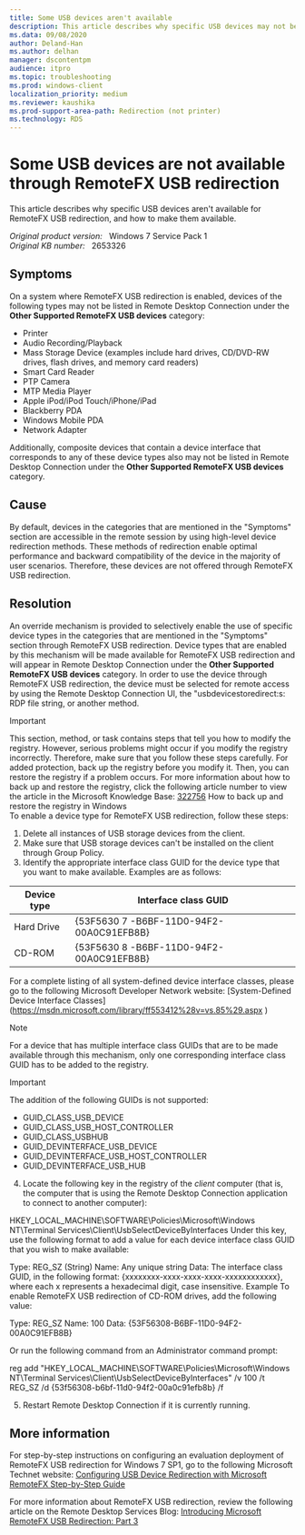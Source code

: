 ```yaml
---
title: Some USB devices aren't available
description: This article describes why specific USB devices may not be available for RemoteFX USB redirection, and how to make them available.
ms.data: 09/08/2020
author: Deland-Han
ms.author: delhan
manager: dscontentpm
audience: itpro
ms.topic: troubleshooting
ms.prod: windows-client
localization_priority: medium
ms.reviewer: kaushika
ms.prod-support-area-path: Redirection (not printer)
ms.technology: RDS
---
```

# Some USB devices are not available through RemoteFX USB redirection

This article describes why specific USB devices aren't available for RemoteFX USB redirection, and how to make them available.

_Original product version:_ &nbsp; Windows 7 Service Pack 1  
_Original KB number:_ &nbsp; 2653326

## Symptoms

On a system where RemoteFX USB redirection is enabled, devices of the following types may not be listed in Remote Desktop Connection under the **Other Supported RemoteFX USB devices** category:
- Printer
- Audio Recording/Playback
- Mass Storage Device (examples include hard drives, CD/DVD-RW drives, flash drives, and memory card readers)
- Smart Card Reader
- PTP Camera
- MTP Media Player
- Apple iPod/iPod Touch/iPhone/iPad
- Blackberry PDA
- Windows Mobile PDA
- Network Adapter

Additionally, composite devices that contain a device interface that corresponds to any of these device types also may not be listed in Remote Desktop Connection under the **Other Supported RemoteFX USB devices** category.

## Cause

By default, devices in the categories that are mentioned in the "Symptoms" section are accessible in the remote session by using high-level device redirection methods. These methods of redirection enable optimal performance and backward compatibility of the device in the majority of user scenarios. Therefore, these devices are not offered through RemoteFX USB redirection.

## Resolution

An override mechanism is provided to selectively enable the use of specific device types in the categories that are mentioned in the "Symptoms" section through RemoteFX USB redirection. Device types that are enabled by this mechanism will be made available for RemoteFX USB redirection and will appear in Remote Desktop Connection under the **Other Supported RemoteFX USB devices** category. In order to use the device through RemoteFX USB redirection, the device must be selected for remote access by using the Remote Desktop Connection UI, the "usbdevicestoredirect:s: RDP file string, or another method.

> [!IMPORTANT]
> This section, method, or task contains steps that tell you how to modify the registry. However, serious problems might occur if you modify the registry incorrectly. Therefore, make sure that you follow these steps carefully. For added protection, back up the registry before you modify it. Then, you can restore the registry if a problem occurs. For more information about how to back up and restore the registry, click the following article number to view the article in the Microsoft Knowledge Base: [322756](https://support.microsoft.com/help/322756) How to back up and restore the registry in Windows  
To enable a device type for RemoteFX USB redirection, follow these steps:
1. Delete all instances of USB storage devices from the client.
2. Make sure that USB storage devices can't be installed on the client through Group Policy.
3. Identify the appropriate interface class GUID for the device type that you want to make available. Examples are as follows:

| Device type| Interface class GUID |
|---|---|
|Hard Drive|{53F5630 7 -B6BF-11D0-94F2-00A0C91EFB8B}|
|CD-ROM|{53F5630 8 -B6BF-11D0-94F2-00A0C91EFB8B}|

For a complete listing of all system-defined device interface classes, please go to the following Microsoft Developer Network website: [System-Defined Device Interface Classes](https://msdn.microsoft.com/library/ff553412%28v=vs.85%29.aspx <!--ERROR-->) 

> [!NOTE]
> For a device that has multiple interface class GUIDs that are to be made available through this mechanism, only one corresponding interface class GUID has to be added to the registry.

> [!IMPORTANT]
> The addition of the following GUIDs is not supported:
   - GUID_CLASS_USB_DEVICE
   - GUID_CLASS_USB_HOST_CONTROLLER
   - GUID_CLASS_USBHUB
   - GUID_DEVINTERFACE_USB_DEVICE
   - GUID_DEVINTERFACE_USB_HOST_CONTROLLER
   - GUID_DEVINTERFACE_USB_HUB

4. Locate the following key in the registry of the *client* computer (that is, the computer that is using the Remote Desktop Connection application to connect to another computer):

HKEY_LOCAL_MACHINE\SOFTWARE\Policies\Microsoft\Windows NT\Terminal Services\Client\UsbSelectDeviceByInterfaces
Under this key, use the following format to add a value for each device interface class GUID that you wish to make available:

Type: REG_SZ (String)
Name: Any unique string
Data: The interface class GUID, in the following format: {xxxxxxxx-xxxx-xxxx-xxxx-xxxxxxxxxxxx}, where each x represents a hexadecimal digit, case insensitive.
 Example To enable RemoteFX USB redirection of CD-ROM drives, add the following value:

Type: REG_SZ
Name: 100
Data: {53F56308-B6BF-11D0-94F2-00A0C91EFB8B}

Or run the following command from an Administrator command prompt:

reg add "HKEY_LOCAL_MACHINE\SOFTWARE\Policies\Microsoft\Windows NT\Terminal Services\Client\UsbSelectDeviceByInterfaces" /v 100 /t REG_SZ /d {53f56308-b6bf-11d0-94f2-00a0c91efb8b} /f

5. Restart Remote Desktop Connection if it is currently running.

## More information

For step-by-step instructions on configuring an evaluation deployment of RemoteFX USB redirection for Windows 7 SP1, go to the following Microsoft Technet website: [Configuring USB Device Redirection with Microsoft RemoteFX Step-by-Step Guide](https://technet.microsoft.com/library/ff817581%28ws.10%29.aspx) 

For more information about RemoteFX USB redirection, review the following article on the Remote Desktop Services Blog: [Introducing Microsoft RemoteFX USB Redirection: Part 3](https://blogs.msdn.com/b/rds/archive/2010/11/08/introducing-microsoft-remotefx-usb-redirection-part-3.aspx)
